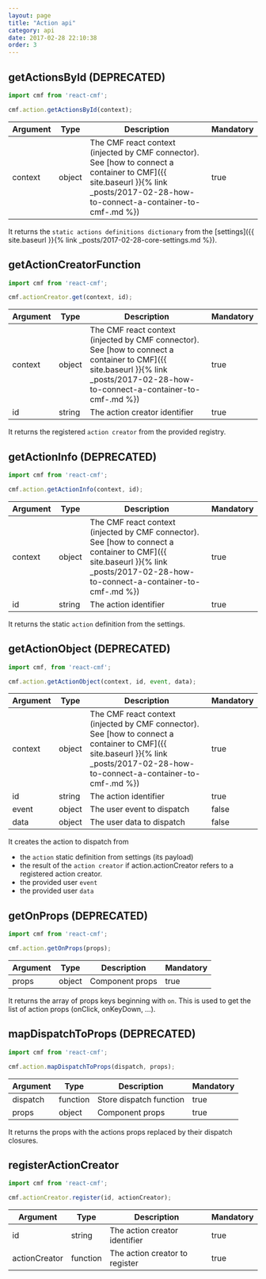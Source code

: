 ```yaml
---
layout: page
title: "Action api"
category: api
date: 2017-02-28 22:10:38
order: 3
---
```


## getActionsById (DEPRECATED)

```javascript
import cmf from 'react-cmf';

cmf.action.getActionsById(context);
```

| Argument | Type | Description | Mandatory |
|---|---|---|---|
| context | object | The CMF react context (injected by CMF connector). See [how to connect a container to CMF]({{ site.baseurl }}{% link _posts/2017-02-28-how-to-connect-a-container-to-cmf-.md %}) | true |

It returns the `static actions definitions dictionary` from the [settings]({{ site.baseurl }}{% link _posts/2017-02-28-core-settings.md %}).

## getActionCreatorFunction
```javascript
import cmf from 'react-cmf';

cmf.actionCreator.get(context, id);
```

| Argument | Type | Description | Mandatory |
|---|---|---|---|
| context | object | The CMF react context (injected by CMF connector). See [how to connect a container to CMF]({{ site.baseurl }}{% link _posts/2017-02-28-how-to-connect-a-container-to-cmf-.md %}) | true |
| id | string | The action creator identifier | true |

It returns the registered `action creator` from the provided registry.

## getActionInfo (DEPRECATED)
```javascript
import cmf from 'react-cmf';

cmf.action.getActionInfo(context, id);
```

| Argument | Type | Description | Mandatory |
|---|---|---|---|
| context | object | The CMF react context (injected by CMF connector). See [how to connect a container to CMF]({{ site.baseurl }}{% link _posts/2017-02-28-how-to-connect-a-container-to-cmf-.md %}) | true |
| id | string | The action identifier | true |

It returns the static `action` definition from the settings.

## getActionObject (DEPRECATED)
```javascript
import cmf, from 'react-cmf';

cmf.action.getActionObject(context, id, event, data);
```

| Argument | Type | Description | Mandatory |
|---|---|---|---|
| context | object | The CMF react context (injected by CMF connector). See [how to connect a container to CMF]({{ site.baseurl }}{% link _posts/2017-02-28-how-to-connect-a-container-to-cmf-.md %}) | true |
| id | string | The action identifier | true |
| event | object | The user event to dispatch | false |
| data | object | The user data to dispatch | false |

It creates the action to dispatch from
* the `action` static definition from settings (its payload)
* the result of the `action creator` if action.actionCreator refers to a registered action creator.
* the provided user `event`
* the provided user `data`

## getOnProps (DEPRECATED)
```javascript
import cmf from 'react-cmf';

cmf.action.getOnProps(props);
```

| Argument | Type | Description | Mandatory |
|---|---|---|---|
| props | object | Component props | true |

It returns the array of props keys beginning with `on`. This is used to get the list of action props (onClick, onKeyDown, ...).

## mapDispatchToProps (DEPRECATED)
```javascript
import cmf from 'react-cmf';

cmf.action.mapDispatchToProps(dispatch, props);
```

| Argument | Type | Description | Mandatory |
|---|---|---|---|
| dispatch | function | Store dispatch function | true |
| props | object | Component props | true |

It returns the props with the actions props replaced by their dispatch closures.

## registerActionCreator

```javascript
import cmf from 'react-cmf';

cmf.actionCreator.register(id, actionCreator);
```

| Argument | Type | Description | Mandatory |
|---|---|---|---|
| id | string | The action creator identifier | true |
| actionCreator | function | The action creator to register | true |

